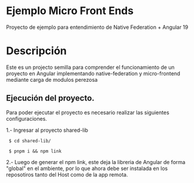 # Ejemplo Micro Front Ends

Proyecto de ejemplo para entendimiento de Native Federation + Angular 19

# Descripción
Este es un projecto semilla para comprender el funcionamiento de un proyecto en Angular implementando native-federation y micro-frontend
mediante carga de modulos perezosa

## Ejecución del proyecto.
Para poder ejecutar el proyecto es necesario realizar las siguientes configuraciones.

1.- Ingresar al proyecto shared-lib

```
 $ cd shared-lib/
```

```
 $ pnpm i && npm link
```

2.- Luego de generar el npm link, este deja la libreria de Angular de forma "global" en el ambiente, por lo que ahora debe ser instalada en los reposotiros
tanto del Host como de la app remota.
```
```


